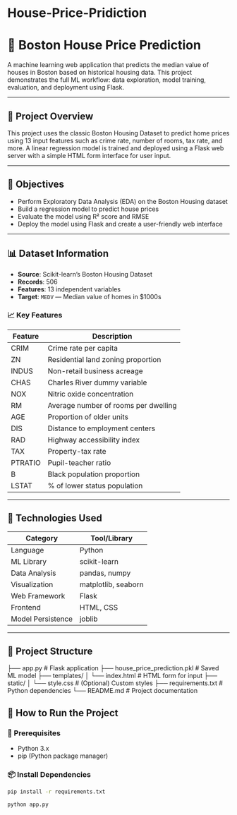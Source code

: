 # House-Price-Pridiction

# 🏡 Boston House Price Prediction

A machine learning web application that predicts the median value of houses in Boston based on historical housing data. This project demonstrates the full ML workflow: data exploration, model training, evaluation, and deployment using Flask.

---

## 📌 Project Overview

This project uses the classic Boston Housing Dataset to predict home prices using 13 input features such as crime rate, number of rooms, tax rate, and more. A linear regression model is trained and deployed using a Flask web server with a simple HTML form interface for user input.

---

## 🎯 Objectives

- Perform Exploratory Data Analysis (EDA) on the Boston Housing dataset
- Build a regression model to predict house prices
- Evaluate the model using R² score and RMSE
- Deploy the model using Flask and create a user-friendly web interface

---

## 📊 Dataset Information

- **Source**: Scikit-learn’s Boston Housing Dataset  
- **Records**: 506  
- **Features**: 13 independent variables  
- **Target**: `MEDV` — Median value of homes in $1000s

### 📈 Key Features

| Feature | Description |
|--------|-------------|
| CRIM    | Crime rate per capita |
| ZN      | Residential land zoning proportion |
| INDUS   | Non-retail business acreage |
| CHAS    | Charles River dummy variable |
| NOX     | Nitric oxide concentration |
| RM      | Average number of rooms per dwelling |
| AGE     | Proportion of older units |
| DIS     | Distance to employment centers |
| RAD     | Highway accessibility index |
| TAX     | Property-tax rate |
| PTRATIO | Pupil-teacher ratio |
| B       | Black population proportion |
| LSTAT   | % of lower status population |

---

## 🧪 Technologies Used

| Category         | Tool/Library                     |
|------------------|----------------------------------|
| Language         | Python                           |
| ML Library       | scikit-learn                     |
| Data Analysis    | pandas, numpy                    |
| Visualization    | matplotlib, seaborn              |
| Web Framework    | Flask                            |
| Frontend         | HTML, CSS                        |
| Model Persistence| joblib                           |

---

## 📁 Project Structure

├── app.py # Flask application
├── house_price_prediction.pkl # Saved ML model
├── templates/
│ └── index.html # HTML form for input
├── static/
│ └── style.css # (Optional) Custom styles
├── requirements.txt # Python dependencies
└── README.md # Project documentation


## 🚀 How to Run the Project

### 🔧 Prerequisites

- Python 3.x
- pip (Python package manager)

### 📦 Install Dependencies

```bash
pip install -r requirements.txt

python app.py



